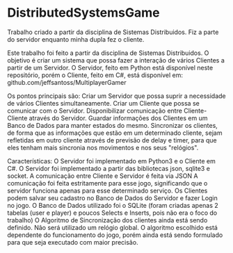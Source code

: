 # DistributedSystemsGame
Trabalho criado a partir da disciplina de Sistemas Distribuidos. Fiz a parte do servidor enquanto minha dupla fez o cliente.

Este trabalho foi feito a partir da disciplina de Sistemas Distribuidos. O objetivo é criar um sistema que possa fazer a interação de vários Clientes a partir de um Servidor. O Servidor, feito em Python está disponível neste repositório, porém o Cliente, feito em C#, está disponível em: github.com/jeffsantoss/MultiplayerGamer

Os pontos principais são:
Criar um Servidor que possa suprir a necessidade de vários Clientes simultaneamente.
Criar um Cliente que possa se comunicar com o Servidor.
Disponibilizar comunicação entre Cliente-Cliente através do Servidor.
Guardar informações dos Clientes em um Banco de Dados para manter estados do mesmo.
Sincronizar os clientes, de forma que as informações que estão em um determinado cliente, sejam refletidas em outro cliente através de previsão de delay e timer, para que eles tenham mais sincronia nos movimentos e nos seus "relógios".

Características:
O Servidor foi implementado em Python3 e o Cliente em C#.
O Servidor foi implementado a partir das bibliotecas json, sqlite3 e socket.
A comunicação entre Cliente e Servidor é feita via JSON
A comunicação foi feita estritamente para esse jogo, significando que o servidor funciona apenas para esse determinado serviço.
Os Clientes podem salvar seu cadastro no Banco de Dados do Servidor e fazer Login no jogo.
O Banco de Dados utilizado foi o SQLite (foram criadas apenas 2 tabelas (user e player) e poucos Selects e Inserts, pois não era o foco do trabalho)
O Algoritmo de Sincronização dos clientes ainda está sendo definido. Não será utilizado um relógio global. O algoritmo escolhido está dependente do funcionamento do jogo, porém ainda está sendo formulado para que seja executado com maior precisão.
